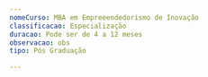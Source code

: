 ```yaml
---
nomeCurso: MBA em Empreeendedorismo de Inovação
classificacao: Especialização
duracao: Pode ser de 4 a 12 meses
observacao: obs
tipo: Pós Graduação

---
```


